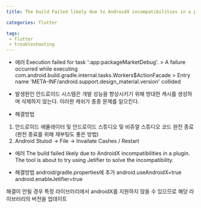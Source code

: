 ```yaml
---
title: The build Failed likely due to AndroidX incompatibilities in a plugin

categories: flutter

tags:
 - flutter
 - troubleshooting
---
```


* 에러
Execution failed for task ':app:packageMarketDebug'. > A failure occurred while executing com.android.build.gradle.internal.tasks.Workers$ActionFacade > Entry name 'META-INF/android.support.design_material.version' collided

* 발생원인
안드로이드 시스템은 개발 성능을 향상시키기 위해 방대한 캐시를 생성하며 삭제하지 않는다. 이러한 캐쉬가 종종 문제를 일으킨다.

* 해결방법
1. 안드로이드 애뮬레이터 및 안드로이드 스튜디오 및 비쥬얼 스튜디오 코드 완전 종료 (완전 종료를 위해 재부팅도 좋은 방법)
2. Android Stuiod -> File -> Invailate Cashes / Restart


* 에러
The build failed likely due to AndroidX incompatibilities in a plugin. The tool is about to try using Jetifier to solve the incompatibility. 

* 해결방법
android/gradle.properties에 추가
  android.useAndroidX=true
  android.enableJetifier=true

해결이 안될 경우
특정 라이브러리에서 androidX를 지원하지 않을 수 있으므로 해당 라이브러리의 버전을 업데이트
